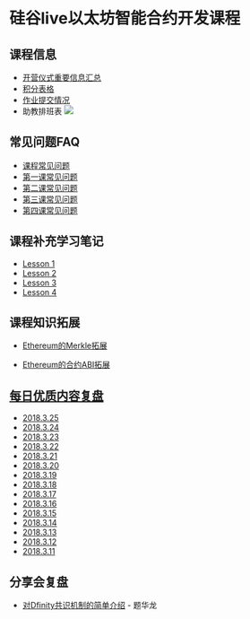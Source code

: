 # 硅谷live以太坊智能合约开发课程

## 课程信息
- [开营仪式重要信息汇总](daily-review/posts/3/开营仪式重要信息汇总.md)
- [积分表格](https://docs.google.com/spreadsheets/d/1wFIaFeGkuZ5FF4qDSQX2eSNcmvnfPR7bosbu2x7ySYE/edit?ts=5aa0e091#gid=105166377)
- [作业提交情况](http://gg.czk1.com/guigu/)
- 助教排班表
![](daily-review/posts/3/images/2018.3.11_TA.jpg)

## 常见问题FAQ
- [课程常见问题](FAQ/智能合约开发FAQ-0.md)
- [第一课常见问题](FAQ/智能合约开发FAQ-1.md)
- [第二课常见问题](FAQ/智能合约开发FAQ-2.md)
- [第三课常见问题](FAQ/智能合约开发FAQ-3.md)
- [第四课常见问题](FAQ/智能合约开发FAQ-4.md)

## 课程补充学习笔记
- [Lesson 1](https://github.com/Guigulive/Wiki/wiki/Lesson-1-%E8%A1%A5%E5%85%85%E5%AD%A6%E4%B9%A0%E7%AC%94%E8%AE%B0)
- [Lesson 2](https://github.com/Guigulive/Wiki/wiki/Lesson-2-%E8%A1%A5%E5%85%85%E5%AD%A6%E4%B9%A0%E7%AC%94%E8%AE%B0)
- [Lesson 3](https://github.com/Guigulive/Wiki/wiki/Lesson-3-%E8%A1%A5%E5%85%85%E5%AD%A6%E4%B9%A0%E7%AC%94%E8%AE%B0)
- [Lesson 4](https://github.com/Guigulive/Wiki/wiki/Lesson-4-%E8%A1%A5%E5%85%85%E5%AD%A6%E4%B9%A0%E7%AC%94%E8%AE%B0)

## 课程知识拓展

- [Ethereum的Merkle拓展](https://github.com/Guigulive/Wiki/wiki/Ethereum%E7%9A%84Merkle%E6%8B%93%E5%B1%95)

- [Ethereum的合约ABI拓展](https://github.com/Guigulive/Wiki/wiki/Ethereum%E7%9A%84%E5%90%88%E7%BA%A6ABI%E6%8B%93%E5%B1%95)

## [每日优质内容复盘](daily-review/README.md)
- [2018.3.25](daily-review/posts/3/2018.3.25.md)
- [2018.3.24](daily-review/posts/3/2018.3.24.md)
- [2018.3.23](daily-review/posts/3/2018.3.23.md)
- [2018.3.22](daily-review/posts/3/2018.3.22.md)
- [2018.3.21](daily-review/posts/3/2018.3.21.md)
- [2018.3.20](daily-review/posts/3/2018.3.20.md)
- [2018.3.19](daily-review/posts/3/2018.3.19.md)
- [2018.3.18](daily-review/posts/3/2018.3.18.md)
- [2018.3.17](daily-review/posts/3/2018.3.17.md)
- [2018.3.16](daily-review/posts/3/2018.3.16.md)
- [2018.3.15](daily-review/posts/3/2018.3.15.md)
- [2018.3.14](daily-review/posts/3/2018.3.14.md)
- [2018.3.13](daily-review/posts/3/2018.3.13.md)
- [2018.3.12](daily-review/posts/3/2018.3.12.md)
- [2018.3.11](daily-review/posts/3/2018.3.11.md)

## 分享会复盘

- [对Dfinity共识机制的简单介绍](weekly-seminar/2018.03.17-dfinity/2018.03.17-dfinity-consensus.md) - 题华龙
